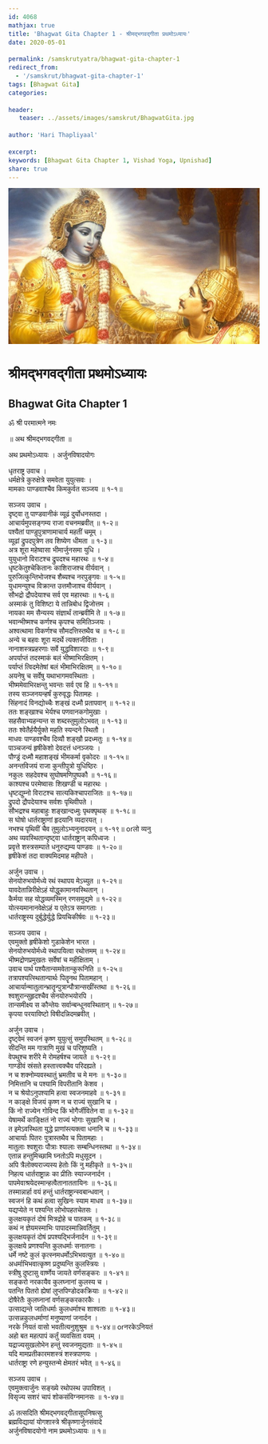 ```yaml
---    
id: 4068    
mathjax: true    
title: 'Bhagwat Gita Chapter 1 - श्रीमद्भगवद्गीता प्रथमोऽध्यायः'    
date: 2020-05-01    

permalink: /samskrutyatra/bhagwat-gita-chapter-1
redirect_from: 
  - '/samskrut/bhagwat-gita-chapter-1'
tags: [Bhagwat Gita]    
categories:    
    
header:    
   teaser: ../assets/images/samskrut/BhagwatGita.jpg    
    
author: 'Hari Thapliyaal'    
    
excerpt:    
keywords: [Bhagwat Gita Chapter 1, Vishad Yoga, Upnishad]    
share: true    
---    
```

    
![](../assets/images/samskrut/BhagwatGita.jpg)    
    
# श्रीमद्भगवद्गीता प्रथमोऽध्यायः    
## Bhagwat Gita Chapter 1    
    
ॐ श्री परमात्मने नमः    
    
॥ अथ श्रीमद्भगवद्गीता ॥    
    
अथ प्रथमोऽध्यायः ।    अर्जुनविषादयोगः    
    
धृतराष्ट्र उवाच ।    
धर्मक्षेत्रे कुरुक्षेत्रे समवेता युयुत्सवः ।    
मामकाः पाण्डवाश्चैव किमकुर्वत सञ्जय ॥ १-१॥    
    
सञ्जय उवाच ।    
दृष्ट्वा तु पाण्डवानीकं व्यूढं दुर्योधनस्तदा ।    
आचार्यमुपसङ्गम्य राजा वचनमब्रवीत् ॥ १-२॥    
पश्यैतां पाण्डुपुत्राणामाचार्य महतीं चमूम् ।    
व्यूढां द्रुपदपुत्रेण तव शिष्येण धीमता ॥ १-३॥    
अत्र शूरा महेष्वासा भीमार्जुनसमा युधि ।    
युयुधानो विराटश्च द्रुपदश्च महारथः ॥ १-४॥    
धृष्टकेतुश्चेकितानः काशिराजश्च वीर्यवान् ।    
पुरुजित्कुन्तिभोजश्च शैब्यश्च नरपुङ्गवः ॥ १-५॥    
युधामन्युश्च विक्रान्त उत्तमौजाश्च वीर्यवान् ।    
सौभद्रो द्रौपदेयाश्च सर्व एव महारथाः ॥ १-६॥    
अस्माकं तु विशिष्टा ये तान्निबोध द्विजोत्तम ।    
नायका मम सैन्यस्य संज्ञार्थं तान्ब्रवीमि ते ॥ १-७॥    
भवान्भीष्मश्च कर्णश्च कृपश्च समितिञ्जयः ।    
अश्वत्थामा विकर्णश्च सौमदत्तिस्तथैव च ॥ १-८॥    
अन्ये च बहवः शूरा मदर्थे त्यक्तजीविताः ।    
नानाशस्त्रप्रहरणाः सर्वे युद्धविशारदाः ॥ १-९॥    
अपर्याप्तं तदस्माकं बलं भीष्माभिरक्षितम् ।    
पर्याप्तं त्विदमेतेषां बलं भीमाभिरक्षितम् ॥ १-१०॥    
अयनेषु च सर्वेषु यथाभागमवस्थिताः ।    
भीष्ममेवाभिरक्षन्तु भवन्तः सर्व एव हि ॥ १-११॥    
तस्य सञ्जनयन्हर्षं कुरुवृद्धः पितामहः ।    
सिंहनादं विनद्योच्चैः शङ्खं दध्मौ प्रतापवान् ॥ १-१२॥    
ततः शङ्खाश्च भेर्यश्च पणवानकगोमुखाः ।    
सहसैवाभ्यहन्यन्त स शब्दस्तुमुलोऽभवत् ॥ १-१३॥    
ततः श्वेतैर्हयैर्युक्ते महति स्यन्दने स्थितौ ।    
माधवः पाण्डवश्चैव दिव्यौ शङ्खौ प्रदध्मतुः ॥ १-१४॥    
पाञ्चजन्यं हृषीकेशो देवदत्तं धनञ्जयः ।    
पौण्ड्रं दध्मौ महाशङ्खं भीमकर्मा वृकोदरः ॥ १-१५॥    
अनन्तविजयं राजा कुन्तीपुत्रो युधिष्ठिरः ।    
नकुलः सहदेवश्च सुघोषमणिपुष्पकौ ॥ १-१६॥    
काश्यश्च परमेष्वासः शिखण्डी च महारथः ।    
धृष्टद्युम्नो विराटश्च सात्यकिश्चापराजितः ॥ १-१७॥    
द्रुपदो द्रौपदेयाश्च सर्वशः पृथिवीपते ।    
सौभद्रश्च महाबाहुः शङ्खान्दध्मुः पृथक्पृथक् ॥ १-१८॥    
स घोषो धार्तराष्ट्राणां हृदयानि व्यदारयत् ।    
नभश्च पृथिवीं चैव तुमुलोऽभ्यनुनादयन् ॥ १-१९॥ orलो व्यनु    
अथ व्यवस्थितान्दृष्ट्वा धार्तराष्ट्रान् कपिध्वजः ।    
प्रवृत्ते शस्त्रसम्पाते धनुरुद्यम्य पाण्डवः ॥ १-२०॥    
हृषीकेशं तदा वाक्यमिदमाह महीपते ।    
    
अर्जुन उवाच ।    
सेनयोरुभयोर्मध्ये रथं स्थापय मेऽच्युत ॥ १-२१॥    
यावदेतान्निरीक्षेऽहं योद्धुकामानवस्थितान् ।    
कैर्मया सह योद्धव्यमस्मिन् रणसमुद्यमे ॥ १-२२॥    
योत्स्यमानानवेक्षेऽहं य एतेऽत्र समागताः ।    
धार्तराष्ट्रस्य दुर्बुद्धेर्युद्धे प्रियचिकीर्षवः ॥ १-२३॥    
    
सञ्जय उवाच ।    
एवमुक्तो हृषीकेशो गुडाकेशेन भारत ।    
सेनयोरुभयोर्मध्ये स्थापयित्वा रथोत्तमम् ॥ १-२४॥    
भीष्मद्रोणप्रमुखतः सर्वेषां च महीक्षिताम् ।    
उवाच पार्थ पश्यैतान्समवेतान्कुरूनिति ॥ १-२५॥    
तत्रापश्यत्स्थितान्पार्थः पितॄनथ पितामहान् ।    
आचार्यान्मातुलान्भ्रातॄन्पुत्रान्पौत्रान्सखींस्तथा ॥ १-२६॥    
श्वशुरान्सुहृदश्चैव सेनयोरुभयोरपि ।    
तान्समीक्ष्य स कौन्तेयः सर्वान्बन्धूनवस्थितान् ॥ १-२७॥    
कृपया परयाविष्टो विषीदन्निदमब्रवीत् ।    
    
अर्जुन उवाच ।    
दृष्ट्वेमं स्वजनं कृष्ण युयुत्सुं समुपस्थितम् ॥ १-२८॥    
सीदन्ति मम गात्राणि मुखं च परिशुष्यति ।    
वेपथुश्च शरीरे मे रोमहर्षश्च जायते ॥ १-२९॥    
गाण्डीवं स्रंसते हस्तात्त्वक्चैव परिदह्यते ।    
न च शक्नोम्यवस्थातुं भ्रमतीव च मे मनः ॥ १-३०॥    
निमित्तानि च पश्यामि विपरीतानि केशव ।    
न च श्रेयोऽनुपश्यामि हत्वा स्वजनमाहवे ॥ १-३१॥    
न काङ्क्षे विजयं कृष्ण न च राज्यं सुखानि च ।    
किं नो राज्येन गोविन्द किं भोगैर्जीवितेन वा ॥ १-३२॥    
येषामर्थे काङ्क्षितं नो राज्यं भोगाः सुखानि च ।    
त इमेऽवस्थिता युद्धे प्राणांस्त्यक्त्वा धनानि च ॥ १-३३॥    
आचार्याः पितरः पुत्रास्तथैव च पितामहाः ।    
मातुलाः श्वशुराः पौत्राः श्यालाः सम्बन्धिनस्तथा ॥ १-३४॥    
एतान्न हन्तुमिच्छामि घ्नतोऽपि मधुसूदन ।    
अपि त्रैलोक्यराज्यस्य हेतोः किं नु महीकृते ॥ १-३५॥    
निहत्य धार्तराष्ट्रान्नः का प्रीतिः स्याज्जनार्दन ।    
पापमेवाश्रयेदस्मान्हत्वैतानाततायिनः ॥ १-३६॥    
तस्मान्नार्हा वयं हन्तुं धार्तराष्ट्रान्स्वबान्धवान् ।    
स्वजनं हि कथं हत्वा सुखिनः स्याम माधव ॥ १-३७॥    
यद्यप्येते न पश्यन्ति लोभोपहतचेतसः ।    
कुलक्षयकृतं दोषं मित्रद्रोहे च पातकम् ॥ १-३८॥    
कथं न ज्ञेयमस्माभिः पापादस्मान्निवर्तितुम् ।    
कुलक्षयकृतं दोषं प्रपश्यद्भिर्जनार्दन ॥ १-३९॥    
कुलक्षये प्रणश्यन्ति कुलधर्माः सनातनाः ।    
धर्मे नष्टे कुलं कृत्स्नमधर्मोऽभिभवत्युत ॥ १-४०॥    
अधर्माभिभवात्कृष्ण प्रदुष्यन्ति कुलस्त्रियः ।    
स्त्रीषु दुष्टासु वार्ष्णेय जायते वर्णसङ्करः ॥ १-४१॥    
सङ्करो नरकायैव कुलघ्नानां कुलस्य च ।    
पतन्ति पितरो ह्येषां लुप्तपिण्डोदकक्रियाः ॥ १-४२॥    
दोषैरेतैः कुलघ्नानां वर्णसङ्करकारकैः ।    
उत्साद्यन्ते जातिधर्माः कुलधर्माश्च शाश्वताः ॥ १-४३॥    
उत्सन्नकुलधर्माणां मनुष्याणां जनार्दन ।    
नरके नियतं वासो भवतीत्यनुशुश्रुम ॥ १-४४॥ orनरकेऽनियतं    
अहो बत महत्पापं कर्तुं व्यवसिता वयम् ।    
यद्राज्यसुखलोभेन हन्तुं स्वजनमुद्यताः ॥ १-४५॥    
यदि मामप्रतीकारमशस्त्रं शस्त्रपाणयः ।    
धार्तराष्ट्रा रणे हन्युस्तन्मे क्षेमतरं भवेत् ॥ १-४६॥    
    
सञ्जय उवाच ।    
एवमुक्त्वार्जुनः सङ्ख्ये रथोपस्थ उपाविशत् ।    
विसृज्य सशरं चापं शोकसंविग्नमानसः ॥ १-४७॥    
    
ॐ तत्सदिति श्रीमद्भगवद्गीतासूपनिषत्सु    
ब्रह्मविद्यायां योगशास्त्रे श्रीकृष्णार्जुनसंवादे    
अर्जुनविषादयोगो नाम प्रथमोऽध्यायः ॥ १॥    
    
